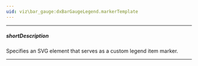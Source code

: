 ```yaml
---
uid: viz\bar_gauge:dxBarGaugeLegend.markerTemplate
---
```

---
##### shortDescription
Specifies an SVG element that serves as a custom legend item marker.

---
<!--
#include common-demobutton with {
    url: "https://js.devexpress.com/Demos/WidgetsGallery/Demo/Charts/CustomLegendMarkers/"
}

#include dataviz-ref-legend-markertemplate
-->